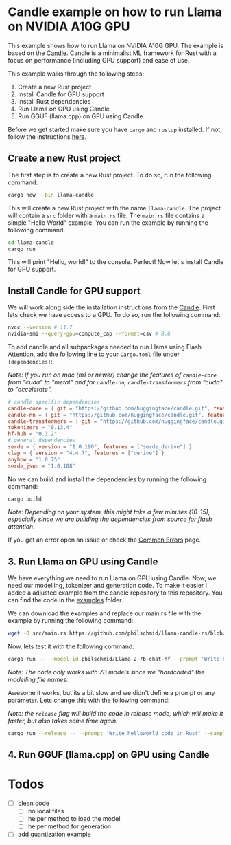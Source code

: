 # Candle example on how to run Llama on NVIDIA A10G GPU

This example shows how to run Llama on NVIDIA A10G GPU. The example is based on the [Candle](https://github.com/huggingface/candle). Candle is a minimalist ML framework for Rust with a focus on performance (including GPU support) and ease of use.

This example walks through the following steps:
1. Create a new Rust project
2. Install Candle for GPU support
3. Install Rust dependencies
3. Run Llama on GPU using Candle
4. Run GGUF (llama.cpp) on GPU using Candle

Before we get started make sure you have `cargo` and `rustup` installed. If not, follow the instructions [here](https://www.rust-lang.org/tools/install).

## Create a new Rust project

The first step is to create a new Rust project. To do so, run the following command:

```bash
cargo new --bin llama-candle
```

This will create a new Rust project with the name `llama-candle`. The project will contain a `src` folder with a `main.rs` file. The `main.rs` file contains a simple "Hello World" example. You can run the example by running the following command:

```bash
cd llama-candle
cargo run
```

This will print "Hello, world!" to the console. Perfect! Now let's install Candle for GPU support.


## Install Candle for GPU support

We will work along side the installation instructions from the [Candle](https://huggingface.github.io/candle/guide/installation.html). First lets check we have access to a GPU. To do so, run the following command:

```bash
nvcc --version # 11.7
nvidia-smi --query-gpu=compute_cap --format=csv # 8.6
```

To add candle and all subpackages needed to run Llama using Flash Attention, add the following line to your `Cargo.toml` file under `[dependencies]`:

_Note: If you run on mac (m1 or newer) change the features of `candle-core` from "cuda" to "metal" and for `candle-nn`, `candle-transformers` from "cuda" to "accelerate"._

```toml
# candle specific dependencies
candle-core = { git = "https://github.com/huggingface/candle.git", features = ["cuda"], version = "0.3.1" }
candle-nn = { git = "https://github.com/huggingface/candle.git", features = ["cuda"], version = "0.3.1" }
candle-transformers = { git = "https://github.com/huggingface/candle.git", features = ["cuda","flash-attn"], version = "0.3.1" }
tokenizers = "0.13.4"
hf-hub = "0.3.2"
# general dependencies
serde = { version = "1.0.190", features = ["serde_derive"] }
clap = { version = "4.4.7", features = ["derive"] }
anyhow = "1.0.75"
serde_json = "1.0.108"
```

No we can build and install the dependencies by running the following command:

```bash
cargo build
```

_Note: Depending on your system, this might take a few minutes (10-15), especially since we are building the dependencies from source for flash attention._

If you get an error open an issue or check the [Common Errors](https://github.com/huggingface/candle/tree/main#common-errors) page.

## 3. Run Llama on GPU using Candle

We have everything we need to run Llama on GPU using Candle. Now, we need our modelling, tokenizer and generation code. To make it easier I added a adjusted example from the candle repository to this repository. You can find the code in the [examples](examples/) folder. 

We can download the examples and replace our main.rs file with the example by running the following command:

```bash
wget -O src/main.rs https://github.com/philschmid/llama-candle-rs/blob/master/examples/llama.rs
```

Now, lets test it with the following command: 
```bash
cargo run -- --model-id philschmid/Llama-2-7b-chat-hf --prompt 'Write helloworld code in Rust' --sample-len 150
```

_Note: The code only works with 7B models since we "hardcoded" the modelling file names._

Awesome it works, but its a bit slow and we didn't define a prompt or any parameter. Lets change this with the following command:

_Note: the `release` flag will build the code in release mode, which will make it faster, but also takes some time again._

```bash
cargo run --release -- --prompt 'Write helloworld code in Rust' --sample-len 150
```

## 4. Run GGUF (llama.cpp) on GPU using Candle


# Todos

* [ ] clean code
  * [ ] no local files
  * [ ] helper method to load the model
  * [ ] helper method for generation
* [ ] add quantization example